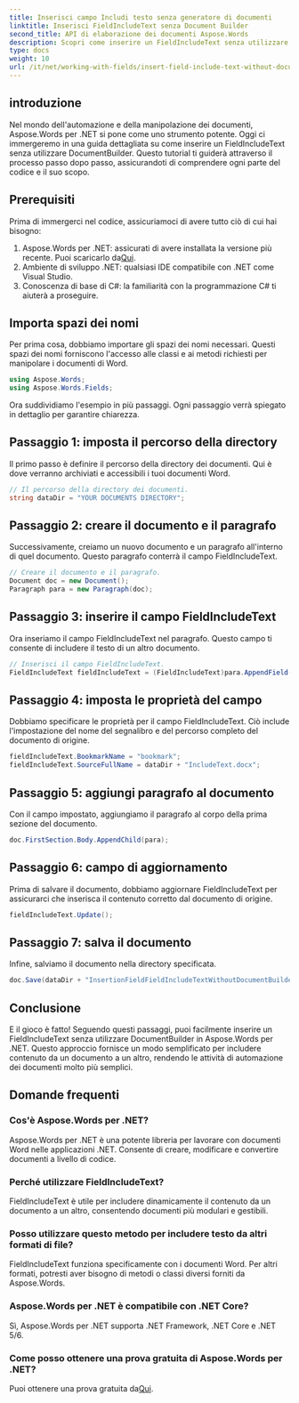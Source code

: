```yaml
---
title: Inserisci campo Includi testo senza generatore di documenti
linktitle: Inserisci FieldIncludeText senza Document Builder
second_title: API di elaborazione dei documenti Aspose.Words
description: Scopri come inserire un FieldIncludeText senza utilizzare DocumentBuilder in Aspose.Words per .NET con la nostra guida dettagliata passo passo.
type: docs
weight: 10
url: /it/net/working-with-fields/insert-field-include-text-without-document-builder/
---
```

## introduzione

Nel mondo dell'automazione e della manipolazione dei documenti, Aspose.Words per .NET si pone come uno strumento potente. Oggi ci immergeremo in una guida dettagliata su come inserire un FieldIncludeText senza utilizzare DocumentBuilder. Questo tutorial ti guiderà attraverso il processo passo dopo passo, assicurandoti di comprendere ogni parte del codice e il suo scopo.

## Prerequisiti

Prima di immergerci nel codice, assicuriamoci di avere tutto ciò di cui hai bisogno:

1.  Aspose.Words per .NET: assicurati di avere installata la versione più recente. Puoi scaricarlo da[Qui](https://releases.aspose.com/words/net/).
2. Ambiente di sviluppo .NET: qualsiasi IDE compatibile con .NET come Visual Studio.
3. Conoscenza di base di C#: la familiarità con la programmazione C# ti aiuterà a proseguire.

## Importa spazi dei nomi

Per prima cosa, dobbiamo importare gli spazi dei nomi necessari. Questi spazi dei nomi forniscono l'accesso alle classi e ai metodi richiesti per manipolare i documenti di Word.

```csharp
using Aspose.Words;
using Aspose.Words.Fields;
```

Ora suddividiamo l'esempio in più passaggi. Ogni passaggio verrà spiegato in dettaglio per garantire chiarezza.

## Passaggio 1: imposta il percorso della directory

Il primo passo è definire il percorso della directory dei documenti. Qui è dove verranno archiviati e accessibili i tuoi documenti Word.

```csharp
// Il percorso della directory dei documenti.
string dataDir = "YOUR DOCUMENTS DIRECTORY";
```

## Passaggio 2: creare il documento e il paragrafo

Successivamente, creiamo un nuovo documento e un paragrafo all'interno di quel documento. Questo paragrafo conterrà il campo FieldIncludeText.

```csharp
// Creare il documento e il paragrafo.
Document doc = new Document();
Paragraph para = new Paragraph(doc);
```

## Passaggio 3: inserire il campo FieldIncludeText

Ora inseriamo il campo FieldIncludeText nel paragrafo. Questo campo ti consente di includere il testo di un altro documento.

```csharp
// Inserisci il campo FieldIncludeText.
FieldIncludeText fieldIncludeText = (FieldIncludeText)para.AppendField(FieldType.FieldIncludeText, false);
```

## Passaggio 4: imposta le proprietà del campo

Dobbiamo specificare le proprietà per il campo FieldIncludeText. Ciò include l'impostazione del nome del segnalibro e del percorso completo del documento di origine.

```csharp
fieldIncludeText.BookmarkName = "bookmark";
fieldIncludeText.SourceFullName = dataDir + "IncludeText.docx";
```

## Passaggio 5: aggiungi paragrafo al documento

Con il campo impostato, aggiungiamo il paragrafo al corpo della prima sezione del documento.

```csharp
doc.FirstSection.Body.AppendChild(para);
```

## Passaggio 6: campo di aggiornamento

Prima di salvare il documento, dobbiamo aggiornare FieldIncludeText per assicurarci che inserisca il contenuto corretto dal documento di origine.

```csharp
fieldIncludeText.Update();
```

## Passaggio 7: salva il documento

Infine, salviamo il documento nella directory specificata.

```csharp
doc.Save(dataDir + "InsertionFieldFieldIncludeTextWithoutDocumentBuilder.docx");
```

## Conclusione

E il gioco è fatto! Seguendo questi passaggi, puoi facilmente inserire un FieldIncludeText senza utilizzare DocumentBuilder in Aspose.Words per .NET. Questo approccio fornisce un modo semplificato per includere contenuto da un documento a un altro, rendendo le attività di automazione dei documenti molto più semplici.

## Domande frequenti

### Cos'è Aspose.Words per .NET?  
Aspose.Words per .NET è una potente libreria per lavorare con documenti Word nelle applicazioni .NET. Consente di creare, modificare e convertire documenti a livello di codice.

### Perché utilizzare FieldIncludeText?  
FieldIncludeText è utile per includere dinamicamente il contenuto da un documento a un altro, consentendo documenti più modulari e gestibili.

### Posso utilizzare questo metodo per includere testo da altri formati di file?  
FieldIncludeText funziona specificamente con i documenti Word. Per altri formati, potresti aver bisogno di metodi o classi diversi forniti da Aspose.Words.

### Aspose.Words per .NET è compatibile con .NET Core?  
Sì, Aspose.Words per .NET supporta .NET Framework, .NET Core e .NET 5/6.

### Come posso ottenere una prova gratuita di Aspose.Words per .NET?  
 Puoi ottenere una prova gratuita da[Qui](https://releases.aspose.com/).
